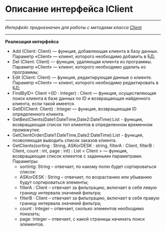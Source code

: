 # Описание интерфейса IClient
---
*Интерфейс предназначен для работы с методами класса [Client](<https://github.com/Veselyaskin99/README/blob/main/Client>)*

---

**Реализация интерфейса**

- Add (Client: Client) — функция, добавляющая клиента в базу данных. Параметр «Client» — клиент, которого необходимо добавить в БД;
- Del (Client: Client) — функция, удаляющая клиента из программы. Параметр «Client» — клиент, которого необходимо удалить из программы;
- Edit (Client: Client) — функция, редактирующая данные о клиенте. Параметр «Client» — клиент, которого необходимо редактировать в БД;
- FindByID< Client >(ID : Integer) : Client — функция, осуществляющая поиск клиента в базе данных по ID и возвращающая найденного клиента, если такой имеется.
- GetID(Client: Client) : Integer — функция, возвращающая ID определенного клиента.
- GetBestClients(Date1:DateTime,Date2:DateTime):List<Client> - функция, возвращающая список топ клиентов в определенном временном промежутке.
- GetClientOrder(Date1:DateTime,Date2:DateTime):List - функция, позволяющая выводить список заказов клиента.
- GetClients(sorting : String, ASKorDESK : string, filterA : Client, filterB : Client, count : int, page : int) : List < Client > — функция, возвращающая список клиентов с заданными параметрами. Параметры:
   - sortintg: String – отвечает, по какому полю будет сортироваться список:
   - ASKorDESK : String – отвечает, по возрастанию или убыванию будут сортироваться элементы;
   - filterA : Client – отвечает за фильтрацию, включает в себя левую границу интервала значений фильтра;
   - filterB : Client – отвечает за фильтрацию, включает в себя правую границу интервала значений фильтра;
   - count : Integer – отвечает, сколько элементов необходимо показать;
   - page: Integer – отвечает, с какой страницы начинать поиск элементов.
